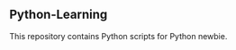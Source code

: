 Python-Learning
----------------------------------------------------------------

This repository contains Python scripts for Python newbie.
